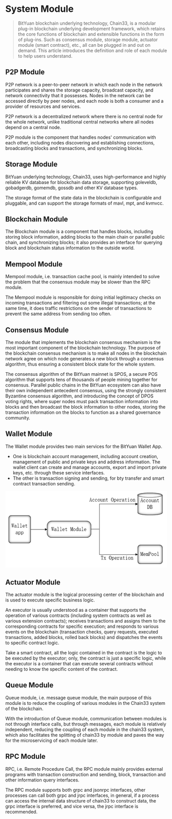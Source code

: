 # System Module
>BitYuan blockchain underlying technology, Chain33, is a modular plug-in blockchain underlying development framework, which retains the core functions of blockchain and extensible functions in the form of plug-ins. Such as consensus module, storage module, actuator module (smart contract), etc., all can be plugged in and out on demand.
>This article introduces the definition and role of each module to help users understand.

## P2P Module ##

P2P network is a peer-to-peer network in which each node in the network participates and shares the storage capacity, broadcast capacity, and network connectivity that it possesses. Nodes in the network can be accessed directly by peer nodes, and each node is both a consumer and a provider of resources and services.


P2P network is a decentralized network where there is no central node for the whole network, unlike traditional central networks where all nodes depend on a central node.

P2P module is the component that handles nodes' communication with each other, including nodes discovering and establishing connections, broadcasting blocks and transactions, and synchronizing blocks.

## Storage Module ##

BitYuan underlying technology, Chain33, uses high-performance and highly reliable KV database for blockchain data storage, supporting goleveldb, gobadgerdb, gomemdb, gossdb and other KV database types.

The storage format of the state data in the blockchain is configurable and pluggable, and can support the storage formats of mavl, mpt, and kvmvcc.

## Blockchain Module ##

The Blockchain module is a component that handles blocks, including storing block information, adding blocks to the main chain or parallel public chain, and synchronizing blocks; it also provides an interface for querying block and blockchain status information to the outside world.

## Mempool Module ##
Mempool module, i.e. transaction cache pool, is mainly intended to solve the problem that the consensus module may be slower than the RPC module.

The Mempool module is responsible for doing initial legitimacy checks on incoming transactions and filtering out some illegal transactions; at the same time, it does traffic restrictions on the sender of transactions to prevent the same address from sending too often.

## Consensus Module ##

The module that implements the blockchain consensus mechanism is the most important component of the blockchain technology. The purpose of the blockchain consensus mechanism is to make all nodes in the blockchain network agree on which node generates a new block through a consensus algorithm, thus ensuring a consistent block state for the whole system.

The consensus algorithm of the BitYuan mainnet is SPOS, a secure POS algorithm that supports tens of thousands of people mining together for consensus. Parallel public chains in the BitYuan ecosystem can also have their own independent antecedent consensus, using the strongly consistent Byzantine consensus algorithm, and introducing the concept of DPOS voting rights, where super nodes must pack transaction information into blocks and then broadcast the block information to other nodes, storing the transaction information on the blocks to function as a shared governance community.

## Wallet Module ##

The Wallet module provides two main services for the BitYuan Wallet App.

- One is blockchain account management, including account creation, management of public and private keys and address information. The wallet client can create and manage accounts, export and import private keys, etc. through these service interfaces.
- The other is transaction signing and sending, for bty transfer and smart contract transaction sending.

![wallet](../../picture/wallet.png)

## Actuator Module ##

The actuator module is the logical processing center of the blockchain and is used to execute specific business logic.

An executor is usually understood as a container that supports the operation of various contracts (including system contracts as well as various extension contracts); receives transactions and assigns them to the corresponding contracts for specific execution; and responds to various events on the blockchain (transaction checks, query requests, executed transactions, added blocks, rolled back blocks) and dispatches the events to specific contract logic.

Take a smart contract, all the logic contained in the contract is the logic to be executed by the executor; only, the contract is just a specific logic, while the executor is a container that can execute several contracts without needing to know the specific content of the contract.

## Queue Module ##

Queue module, i.e. message queue module, the main purpose of this module is to reduce the coupling of various modules in the Chain33 system of the blockchain.

With the introduction of Queue module, communication between modules is not through interface calls, but through messages, each module is relatively independent, reducing the coupling of each module in the chain33 system, which also facilitates the splitting of chain33 by module and paves the way for the microservicing of each module later.

## RPC Module ##

RPC, i.e. Remote Procedure Call, the RPC module mainly provides external programs with transaction construction and sending, block, transaction and other information query interfaces.

The RPC module supports both grpc and jsonrpc interfaces, other processes can call both grpc and jrpc interfaces, in general, if a process can access the internal data structure of chain33 to construct data, the grpc interface is preferred, and vice versa, the jrpc interface is recommended.
